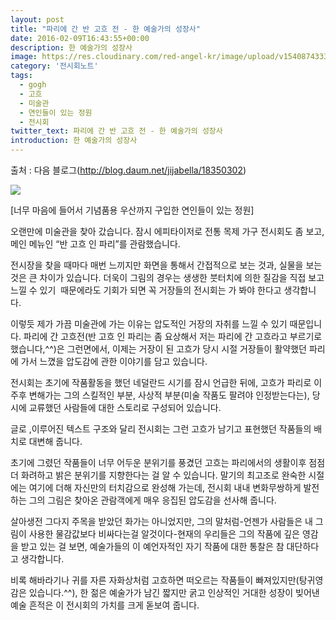 ```yaml
---
layout: post
title: "파리에 간 반 고흐 전 - 한 예술가의 성장사"
date: 2016-02-09T16:43:55+00:00
description: 한 예술가의 성장사
image: https://res.cloudinary.com/red-angel-kr/image/upload/v1540874333/blog_img/gallary_note.jpg  
category: '전시회노트'  
tags:
  - gogh
  - 고흐
  - 미술관
  - 연인들이 있는 정원
  - 전시회
twitter_text: 파리에 간 반 고흐 전 - 한 예술가의 성장사
introduction: 한 예술가의 성장사
---
```


출처 : 다음 블로그(<http://blog.daum.net/jijabella/18350302>)

<img src ="https://t1.daumcdn.net/thumb/R1280x0/?fname=http://t1.daumcdn.net/brunch/service/guest/image/3UOP_nHa-abKFNpDQ1F5RZVTodg.png" />  

[너무 마음에 들어서 기념품용 우산까지 구입한 연인들이 있는 정원]

오랜만에 미술관을 찾아 갔습니다. 잠시 에피타이저로 전통 목제 가구 전시회도 좀 보고, 메인 메뉴인 &#8220;반 고흐 인 파리&#8221;를 관람했습니다.

전시장을 찾을 때마다 매번 느끼지만 화면을 통해서 간접적으로 보는 것과, 실물을 보는 것은 큰 차이가 있습니다. 더욱이 그림의 경우는 생생한 붓터치에 의한 질감을 직접 보고 느낄 수 있기  때문에라도 기회가 되면 꼭 거장들의 전시회는 가 봐야 한다고 생각합니다.  

이렇듯 제가 가끔 미술관에 가는 이유는 압도적인 거장의 자취를 느낄 수 있기 때문입니다. 파리에 간 고흐전(반 고흐 인 파리는 좀 요상해서 저는 파리에 간 고흐라고 부르기로 했습니다,^^)은 그런면에서, 이제는 거장이 된 고흐가 당시 시절 거장들이 활약했던 파리에 가서 느꼈을 압도감에 관한 이야기를 담고 있습니다.  

전시회는 초기에 작품활동을 했던 네덜란드 시기를 잠시 언급한 뒤에, 고흐가 파리로 이주후 변해가는 그의 스킬적인 부분, 사상적 부분(미술 작품도 팔려야 인정받는다는), 당시에 교류했던 사람들에 대한 스토리로 구성되어 있습니다.  

글로 ,이루어진 텍스트 구조와 달리 전시회는 그런 고흐가 남기고 표현했던 작품들의 배치로 대변해 줍니다.  

초기에 그렸던 작품들이 너무 어두운 분위기를 풍겼던 고흐는 파리에서의 생활이후 점점 더 화려하고 밝은 분위기를 지향한다는 걸 알 수 있습니다. 말기의 최고조로 완숙한 시절에는 여기에 더해 자신만의 터치감으로 완성해 가는데, 전시회 내내 변화무쌍하게 발전하는 그의 그림은 찾아온 관람객에게 매우 응집된 압도감을 선사해 줍니다.  

살아생전 그다지 주목을 받았던 화가는 아니었지만, 그의 말처럼-언젠가 사람들은 내 그림이 사용한 물감값보다 비싸다는걸 알것이다-현재의 우리들은 그의 작품에 깊은 영감을 받고 있는 걸 보면, 예술가들의 이 예언자적인 자기 작품에 대한 통찰은 참 대단하다고 생각합니다.  

비록 해바라기나 귀를 자른 자화상처럼 고흐하면 떠오르는 작품들이 빠져있지만(탕귀영감은 있습니다.^^), 한 젊은 예술가가 남긴 짧지만 굵고 인상적인 거대한 성장이 빚어낸 예술 흔적은 이 전시회의 가치를 크게 돋보여 줍니다. 

